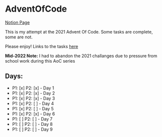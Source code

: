 # AdventOfCode
[Notion Page](https://www.notion.so/jamesmcc/AdventOfCode-f328fd66ceb34198bf87d0f47a50f5a6)


This is my attempt at the 2021 Advent Of Code. 
Some tasks are complete, some are not. 

Please enjoy!
Links to the tasks [here](https://adventofcode.com/2021)

**Mid-2022 Note:** I had to abandon the 2021 challanges due to pressure from school work during this AoC series

## Days:
- P1: [x] P2: [x] - Day 1
- P1: [x] P2: [x] - Day 2
- P1: [x] P2: [x] - Day 3
- P1: [x] P2: [ ] - Day 4
- P1: [x] P2: [ ] - Day 5
- P1: [x] P2: [x] - Day 6
- P1: [ ] P2: [ ] - Day 7
- P1: [ ] P2: [ ] - Day 8
- P1: [ ] P2: [ ] - Day 9

